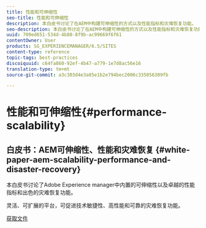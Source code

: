 ```yaml
---
title: 性能和可伸缩性
seo-title: 性能和可伸缩性
description: 本白皮书讨论了在AEM中构建可伸缩性的方式以及性能指标和灾难恢复功能。
seo-description: 本白皮书讨论了在AEM中构建可伸缩性的方式以及性能指标和灾难恢复功能。
uuid: 709ed651-534d-4b80-8f9b-ac99669f6f61
contentOwner: User
products: SG_EXPERIENCEMANAGER/6.5/SITES
content-type: reference
topic-tags: best-practices
discoiquuid: c64fa860-92ef-4b47-a779-1e7d8ac56e16
translation-type: tm+mt
source-git-commit: a3c303d4e3a85e1b2e794bec2006c335056309fb

---
```



# 性能和可伸缩性{#performance-scalability}

## 白皮书：AEM可伸缩性、性能和灾难恢复 {#white-paper-aem-scalability-performance-and-disaster-recovery}

本白皮书讨论了Adobe Experience manager中内置的可伸缩性以及卓越的性能指标和出色的灾难恢复功能。

灵活、可扩展的平台，可促进技术敏捷性、高性能和可靠的灾难恢复功能。

[获取文件](assets/aem_scalability_whitepaperfinal-06122015je.pdf)
